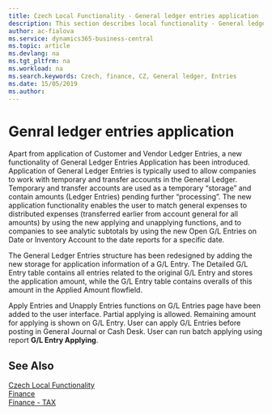 ```yaml
---
title: Czech Local Functionality - General ledger entries application | Microsoft Docs
description: This section describes local functionality - General ledger entries application
author: ac-fialova
ms.service: dynamics365-business-central
ms.topic: article
ms.devlang: na
ms.tgt_pltfrm: na
ms.workload: na
ms.search.keywords: Czech, finance, CZ, General ledger, Entries
ms.date: 15/05/2019
ms.author: 
---
```


# Genral ledger entries application

Apart from application of Customer and Vendor Ledger Entries, a new functionality of General Ledger Entries Application has been introduced. Application of General Ledger Entries is typically used to allow companies to work with temporary and transfer accounts in the General Ledger. Temporary and transfer accounts are used as a temporary “storage” and contain amounts (Ledger Entries) pending further “processing”. The new application functionality enables the user to match general expenses to distributed expenses (transferred earlier from account general for all amounts) by using the new applying and unapplying functions, and to companies to see analytic subtotals by using the new Open G/L Entries on Date or Inventory Account to the date reports for a specific date.

The General Ledger Entries structure has been redesigned by adding the new storage for application information of a G/L Entry. The Detailed G/L Entry table contains all entries related to the original G/L Entry and stores the application amount, while the G/L Entry table contains overalls of this amount in the Applied Amount flowfield. 

Apply Entries and Unapply Entries functions on G/L Entries page have been added to the user interface. Partial applying is allowed. Remaining amount for applying is shown on G/L Entry.
User can apply G/L Entries before posting in General Journal or Cash Desk.
User can run batch applying using report **G/L Entry Applying**.

## See Also
[Czech Local Functionality](czech-local-functionality.md)  
[Finance](finance.md)  
[Finance - TAX](finance-tax.md)